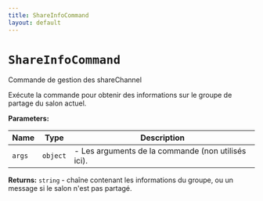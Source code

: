 ```yaml
---
title: ShareInfoCommand
layout: default
---
```


# `ShareInfoCommand`

Commande de gestion des shareChannel

Exécute la commande pour obtenir des informations sur le groupe de partage du salon actuel.

**Parameters:**

| Name | Type | Description |
| ---- | ---- | ----------- |
| `args` | `object` | - Les arguments de la commande (non utilisés ici). |

**Returns:** `string` - chaîne contenant les informations du groupe, ou un message si le salon n'est pas partagé.

